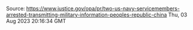 Source: https://www.justice.gov/opa/pr/two-us-navy-servicemembers-arrested-transmitting-military-information-peoples-republic-china
Thu, 03 Aug 2023 20:16:34 GMT
